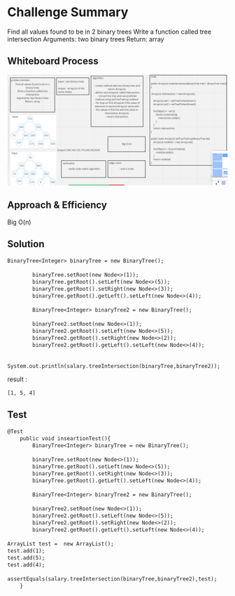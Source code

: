 # Challenge Summary
<!-- Description of the challenge -->

Find all values found to be in 2 binary trees
Write a function called tree intersection
Arguments: two binary trees
Return: array


## Whiteboard Process
<!-- Embedded whiteboard image -->
![](challenge32.PNG)

## Approach & Efficiency
<!-- What approach did you take? Why? What is the Big O space/time for this approach? -->
Big O(n)


## Solution
<!-- Show how to run your code, and examples of it in action -->

```
BinaryTree<Integer> binaryTree = new BinaryTree();

        binaryTree.setRoot(new Node<>(1));
        binaryTree.getRoot().setLeft(new Node<>(5));
        binaryTree.getRoot().setRight(new Node<>(3));
        binaryTree.getRoot().getLeft().setLeft(new Node<>(4));

        BinaryTree<Integer> binaryTree2 = new BinaryTree();

        binaryTree2.setRoot(new Node<>(1));
        binaryTree2.getRoot().setLeft(new Node<>(5));
        binaryTree2.getRoot().setRight(new Node<>(2));
        binaryTree2.getRoot().getLeft().setLeft(new Node<>(4));

        System.out.println(salary.treeIntersection(binaryTree,binaryTree2));
```

result : 
```
[1, 5, 4]
```

## Test

```
@Test
    public void inseartionTest(){
        BinaryTree<Integer> binaryTree = new BinaryTree();

        binaryTree.setRoot(new Node<>(1));
        binaryTree.getRoot().setLeft(new Node<>(5));
        binaryTree.getRoot().setRight(new Node<>(3));
        binaryTree.getRoot().getLeft().setLeft(new Node<>(4));

        BinaryTree<Integer> binaryTree2 = new BinaryTree();

        binaryTree2.setRoot(new Node<>(1));
        binaryTree2.getRoot().setLeft(new Node<>(5));
        binaryTree2.getRoot().setRight(new Node<>(2));
        binaryTree2.getRoot().getLeft().setLeft(new Node<>(4));

ArrayList test =  new ArrayList();
test.add(1);
test.add(5);
test.add(4);
        assertEquals(salary.treeIntersection(binaryTree,binaryTree2),test);
    }
```

